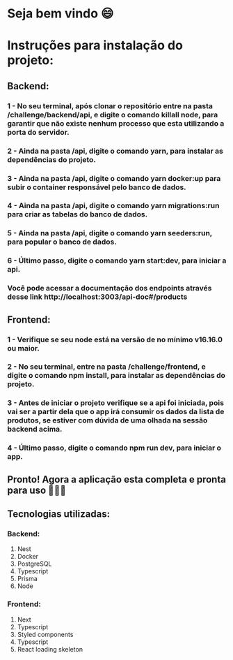 # Seja bem vindo :smile:

# Instruções para instalação do projeto:

## Backend:
### 1 - No seu terminal, após clonar o repositório entre na pasta /challenge/backend/api, e digite o comando killall node, para garantir que não existe nenhum processo que esta utilizando a porta do servidor.
### 2 - Ainda na pasta /api, digite o comando yarn, para instalar as dependências do projeto.
### 3 - Ainda na pasta /api, digite o comando yarn docker:up para subir o container responsável pelo banco de dados.
### 4 - Ainda na pasta /api, digite o comando yarn migrations:run para criar as tabelas do banco de dados.
### 5 - Ainda na pasta /api, digite o comando yarn seeders:run, para popular o banco de dados.
### 6 - Último passo, digite o comando yarn start:dev, para iniciar a api.

### Você pode acessar a documentação dos endpoints através desse link http://localhost:3003/api-doc#/products

## Frontend:
### 1 - Verifique se seu node está na versão de no mínimo v16.16.0 ou maior.
### 2 - No seu terminal, entre na pasta /challenge/frontend, e digite o comando npm install, para instalar as dependências do projeto.
### 3 - Antes de iniciar o projeto verifique se a api foi iniciada, pois vai ser a partir dela que o app irá consumir os dados da lista de produtos, se estiver com dúvida de uma olhada na sessão backend acima.
### 4 - Último passo, digite o comando npm run dev, para iniciar o app.

## Pronto! Agora a aplicação esta completa e pronta para uso 🚀🚀🚀

## Tecnologias utilizadas:
### Backend:
 <ol>
    <li>Nest</li>
    <li>Docker</li>
    <li>PostgreSQL</li>
    <li>Typescript</li>
    <li>Prisma</li>
    <li>Node</li>
</ol>

### Frontend:
 <ol>
    <li>Next</li>
    <li>Typescript</li>
    <li>Styled components</li>
    <li>Typescript</li>
    <li>React loading skeleton</li>
</ol>
